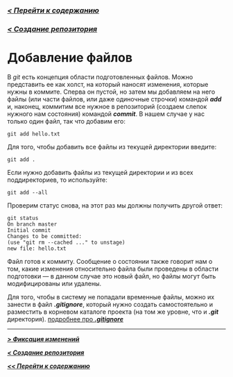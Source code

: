 ### [***< Перейти к содержанию***](./readme.md)
### [***< Создание репозитория***](./readme.md)

# Добавление файлов

В *git* есть концепция области подготовленных файлов. Можно представить ее как холст, на который наносят изменения, которые нужны в коммите. Сперва он пустой, но затем мы добавляем на него файлы (или части файлов, или даже одиночные строчки) командой ***add*** и, наконец, коммитим все нужное в репозиторий (создаем слепок нужного нам состояния) командой ***commit***.
В нашем случае у нас только один файл, так что добавим его:
```
git add hello.txt
```
 Для того, чтобы добавить все файлы из текущей директории введите:
 ```
 git add .
 ```
Если нужно добавить файлы из текущей директории и из всех поддиректориев, то используйте:
```
git add --all
```
Проверим статус снова, на этот раз мы должны получить другой ответ:
```
git status
On branch master
Initial commit
Changes to be committed:
(use "git rm --cached ..." to unstage)
new file: hello.txt
```
Файл готов к коммиту. Сообщение о состоянии также говорит нам о том, какие изменения относительно файла были проведены в области подготовки — в данном случае это новый файл, но файлы могут быть модифицированы или удалены.

Для того, чтобы в систему не попадали временные файлы, можно их занести в файл ***.gitignore***, который нужно создать самостоятельно и разместить в корневом каталоге проекта (на том же уровне, что и ***.git*** директория).
[подробнее про ***.gitignore***](./ignore.md)

---

[***> Фиксация изменений***](./edit.md)

[***< Создание репозитория***](./install.md)

[***<< Перейти к содержанию***](./readme.md#содержание)